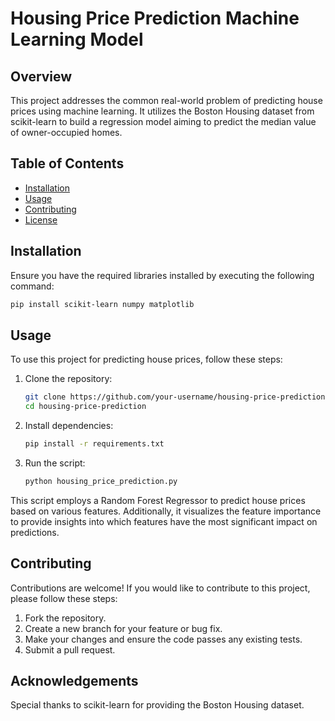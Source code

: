 # Housing Price Prediction Machine Learning Model

## Overview

This project addresses the common real-world problem of predicting house prices using machine learning. It utilizes the Boston Housing dataset from scikit-learn to build a regression model aiming to predict the median value of owner-occupied homes.

## Table of Contents

- [Installation](#installation)
- [Usage](#usage)
- [Contributing](#contributing)
- [License](#license)

## Installation

Ensure you have the required libraries installed by executing the following command:

```bash
pip install scikit-learn numpy matplotlib
```

## Usage

To use this project for predicting house prices, follow these steps:

1. Clone the repository:

   ```bash
   git clone https://github.com/your-username/housing-price-prediction.git
   cd housing-price-prediction
   ```

2. Install dependencies:

   ```bash
   pip install -r requirements.txt
   ```

3. Run the script:

   ```bash
   python housing_price_prediction.py
   ```

This script employs a Random Forest Regressor to predict house prices based on various features. Additionally, it visualizes the feature importance to provide insights into which features have the most significant impact on predictions.

## Contributing

Contributions are welcome! If you would like to contribute to this project, please follow these steps:

1. Fork the repository.
2. Create a new branch for your feature or bug fix.
3. Make your changes and ensure the code passes any existing tests.
4. Submit a pull request.

## Acknowledgements

Special thanks to scikit-learn for providing the Boston Housing dataset.
